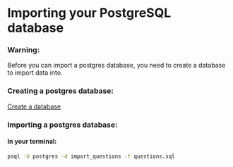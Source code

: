 # Importing your PostgreSQL database

### Warning: 
Before you can import a postgres database, you need to create a database to import data into. 

### Creating a postgres database:
[Create a database](https://github.com/BloodyAngel22/Notes/blob/main/Postgres/create.md)

###	Importing a postgres database:

#### In your terminal:

```bash
psql -U postgres -d import_questions -f questions.sql
```